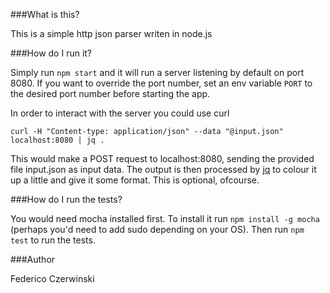 ###What is this?

This is a simple http json parser writen in node.js

###How do I run it?

Simply run `npm start` and it will run a server listening by default on port 8080. If you want to override the port number, set an env variable `PORT` to the desired port number before starting the app.

In order to interact with the server you could use curl

	curl -H "Content-type: application/json" --data "@input.json"  localhost:8080 | jq .

This would make a POST request to localhost:8080, sending the provided file input.json as input data. The output  is then processed by [jq](http://stedolan.github.io/jq/) to colour it up a little and give it some format. This is optional, ofcourse.

###How do I run the tests?

You would need mocha installed first. To install it run `npm install -g mocha` (perhaps you'd need to add sudo depending on your OS). Then run `npm test` to run the tests.


###Author

Federico Czerwinski